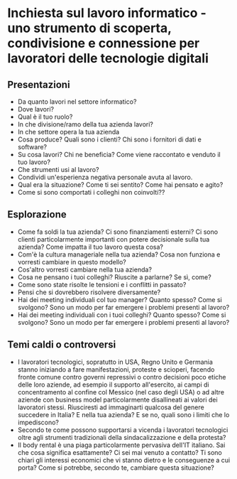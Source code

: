 # Inchiesta sul lavoro informatico - uno strumento di scoperta, condivisione e connessione per lavoratori delle tecnologie digitali 

## Presentazioni
* Da quanto lavori nel settore informatico?
* Dove lavori?
* Qual è il tuo ruolo?
* In che divisione/ramo della tua azienda lavori?
* In che settore opera la tua azienda
* Cosa produce? Quali sono i clienti? Chi sono i fornitori di dati e software?
* Su cosa lavori? Chi ne beneficia? Come viene raccontato e venduto il tuo lavoro?
* Che strumenti usi al lavoro?
* Condividi un'esperienza negativa personale avuta al lavoro.
* Qual era la situazione? Come ti sei sentito? Come hai pensato e agito?
* Come si sono comportati i colleghi non coinvolti??
## Esplorazione
* Come fa soldi la tua azienda? Ci sono finanziamenti esterni? Ci sono clienti particolarmente importanti con potere decisionale sulla tua azienda? Come impatta il tuo lavoro questa cosa?
* Com'è la cultura manageriale nella tua azienda? Cosa non funziona e vorresti cambiare in questo modello?
* Cos'altro vorresti cambiare nella tua azienda?
* Cosa ne pensano i tuoi colleghi? Riuscite a parlarne? Se sì, come?
* Come sono state risolte le tensioni e i conflitti in passato?
* Pensi che si dovrebbero risolvere diversamente?
* Hai dei meeting individuali col tuo manager? Quanto spesso? Come si svolgono? Sono un modo per far emergere i problemi presenti al lavoro?
* Hai dei meeting individuali con i tuoi colleghi? Quanto spesso? Come si svolgono? Sono un modo per far emergere i problemi presenti al lavoro?

## Temi caldi o controversi
* I lavoratori tecnologici, sopratutto in USA, Regno Unito e Germania stanno iniziando a fare manifestazioni, proteste e scioperi, facendo fronte comune contro governi repressivi o contro decisioni poco etiche delle loro aziende, ad esempio il supporto all'esercito, ai campi di concentramento al confine col Messico (nel caso degli USA) o ad altre aziende con business model particolarmente disallineati ai valori dei lavoratori stessi. Riusciresti ad immaginarti qualcosa del genere succedere in Italia? E nella tua azienda? E se no, quali sono i limiti che lo impediscono?
* Secondo te come possono supportarsi a vicenda i lavoratori tecnologici oltre agli strumenti tradizionali della sindacalizzazione e della protesta?
* Il body rental è una piaga particolarmente pervasiva dell'IT italiano. Sai che cosa significa esattamente? Ci sei mai venuto a contatto? Ti sono chiari gli interessi economici che vi stanno dietro e le conseguenze a cui porta? Come si potrebbe, secondo te, cambiare questa situazione?

